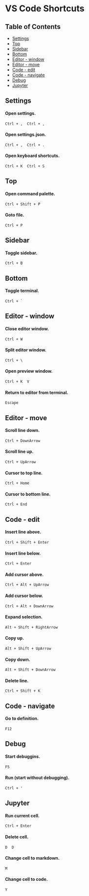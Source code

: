 VS Code Shortcuts
=================

Table of Contents
-----------------

- [Settings](#settings)
- [Top](#top)
- [Sidebar](#sidebar)
- [Bottom](#bottom)
- [Editor - window](#editor---window)
- [Editor - move](#editor---move)
- [Code - edit](#code---edit)
- [Code - navigate](#code---navigate)
- [Debug](#debug)
- [Jupyter](#jupyter)
<!-- - []() -->

Settings
--------

#### Open settings.
    Ctrl + ,  Ctrl + ,
#### Open settings.json.
    Ctrl + ,  Ctrl + .
#### Open keyboard shortcuts.
    Ctrl + K  Ctrl + S

Top
---

#### Open command palette.
    Ctrl + Shift + P
#### Goto file.
    Ctrl + P

Sidebar
-------

#### Toggle sidebar.
    Ctrl + B

Bottom
------

#### Toggle terminal.
    Ctrl + `

Editor - window
---------------

#### Close editor window.
    Ctrl + W
#### Split editor window.
    Ctrl + \
#### Open preview window.
    Ctrl + K  V
#### Return to editor from terminal.
    Escape

Editor - move
-------------

#### Scroll line down.
    Ctrl + DownArrow
#### Scroll line up.
    Ctrl + UpArrow
#### Cursor to top line.
    Ctrl + Home
#### Cursor to bottom line.
    Ctrl + End

Code - edit
-----------

#### Insert line above.
    Ctrl + Shift + Enter
#### Insert line below.
    Ctrl + Enter
#### Add cursor above.
    Ctrl + Alt + UpArrow
#### Add cursor below.
    Ctrl + Alt + DownArrow
#### Expand selection.
    Alt + Shift + RightArrow
#### Copy up.
    Alt + Shift + UpArrow
#### Copy down.
    Alt + Shift + DownArrow
#### Delete line.
    Ctrl + Shift + K

Code - navigate
---------------

#### Go to definition.
    F12

Debug
-----

#### Start debuggins.
    F5
#### Run (start without debugging).
    Ctrl + '

Jupyter
-------

#### Run current cell.
    Ctrl + Enter
#### Delete cell.
    D  D
#### Change cell to markdown.
    M
#### Change cell to code.
    Y

